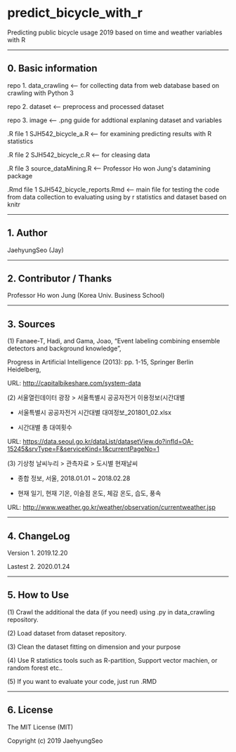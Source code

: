 # predict_bicycle_with_r

Predicting public bicycle usage 2019 based on time and weather variables with R

---

## 0. Basic information

repo 1. data_crawling <-- for collecting data from web database based on crawling with Python 3

repo 2. dataset <-- preprocess and processed dataset

repo 3. image <-- .png guide for addtional explaning dataset and variables   

.R file 1 SJH542_bicycle_a.R <-- for examining predicting results with R statistics 

.R file 2 SJH542_bicycle_c.R <-- for cleasing data

.R file 3 source_dataMining.R <-- Professor Ho won Jung's datamining package

.Rmd file 1 SJH542_bicycle_reports.Rmd <-- main file for testing the code from data collection to evaluating using by r 
statistics and dataset based on knitr

---

## 1. Author

JaehyungSeo (Jay) 

--- 

## 2. Contributor / Thanks

Professor Ho won Jung (Korea Univ. Business School)

---

## 3. Sources

(1) Fanaee-T, Hadi, and Gama, Joao, “Event labeling combining ensemble detectors and background knowledge”, 

Progress in Artificial Intelligence (2013): pp. 1-15, Springer Berlin Heidelberg,

URL: http://capitalbikeshare.com/system-data

(2) 서울열린데이터 광장 > 서울특별시 공공자전거 이용정보(시간대별

- 서울특별시 공공자전거 시간대별 대여정보_201801_02.xlsx

- 시간대별 총 대여횟수

URL: https://data.seoul.go.kr/dataList/datasetView.do?infId=OA-15245&srvType=F&serviceKind=1&currentPageNo=1

(3) 기상청 날씨누리 > 관측자료 > 도시별 현재날씨

- 종합 정보, 서울, 2018.01.01 ~ 2018.02.28

- 현재 일기, 현재 기온, 이슬점 온도, 체감 온도, 습도, 풍속

URL: http://www.weather.go.kr/weather/observation/currentweather.jsp

---

## 4. ChangeLog

Version 1. 2019.12.20

Lastest 2. 2020.01.24

---

## 5. How to Use

(1) Crawl the additional the data (if you need) using .py in data_crawling repository.

(2) Load dataset from dataset repository.

(3) Clean the dataset fitting on dimension and your purpose

(4) Use R statistics tools such as R-partition, Support vector machien, or random forest etc..

(5) If you want to evaluate your code, just run .RMD 

---

## 6. License

The MIT License (MIT)

Copyright (c) 2019 JaehyungSeo






